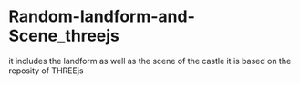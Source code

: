 # Random-landform-and-Scene_threejs
it includes the landform as well as the scene of the castle
it is based on the reposity of THREEjs
